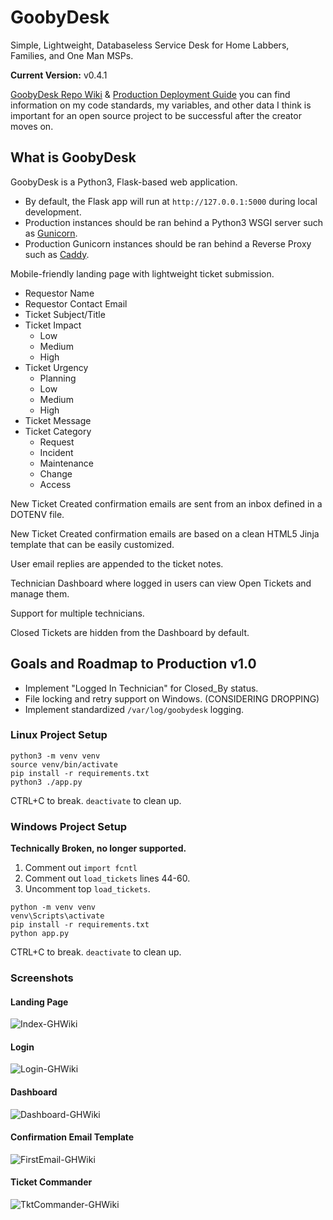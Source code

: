 # GoobyDesk

Simple, Lightweight, Databaseless Service Desk for Home Labbers, Families, and One Man MSPs.

**Current Version:**  v0.4.1

[GoobyDesk Repo Wiki](https://github.com/GoobyFRS/GoobyDesk/wiki) & [Production Deployment Guide](https://github.com/GoobyFRS/GoobyDesk/wiki/Production-Deployment-Guide) you can find information on my code standards, my variables, and other data I think is important for an open source project to be successful after the creator moves on.

## What is GoobyDesk

GoobyDesk is a Python3, Flask-based web application.

- By default, the Flask app will run at ```http://127.0.0.1:5000``` during local development.
- Production instances should be ran behind a Python3 WSGI server such as [Gunicorn](https://gunicorn.org/).
- Production Gunicorn instances should be ran behind a Reverse Proxy such as [Caddy](https://caddyserver.com/).

Mobile-friendly landing page with lightweight ticket submission.

- Requestor Name
- Requestor Contact Email
- Ticket Subject/Title
- Ticket Impact
  - Low
  - Medium
  - High
- Ticket Urgency
  - Planning
  - Low
  - Medium
  - High
- Ticket Message
- Ticket Category
  - Request
  - Incident
  - Maintenance
  - Change
  - Access

New Ticket Created confirmation emails are sent from an inbox defined in a DOTENV file.

New Ticket Created confirmation emails are based on a clean HTML5 Jinja template that can be easily customized.

User email replies are appended to the ticket notes.

Technician Dashboard where logged in users can view Open Tickets and manage them.

Support for multiple technicians.

Closed Tickets are hidden from the Dashboard by default.

## Goals and Roadmap to Production v1.0

- Implement "Logged In Technician" for Closed_By status.
- File locking and retry support on Windows. (CONSIDERING DROPPING)
- Implement standardized ```/var/log/goobydesk``` logging.

### Linux Project Setup

```shell
python3 -m venv venv
source venv/bin/activate
pip install -r requirements.txt
python3 ./app.py
```

CTRL+C to break. ```deactivate``` to clean up.

### Windows Project Setup

**Technically Broken, no longer supported.**

1. Comment out ```import fcntl```
2. Comment out ```load_tickets``` lines 44-60.
3. Uncomment top ```load_tickets```.

```shell
python -m venv venv
venv\Scripts\activate
pip install -r requirements.txt
python app.py
```

CTRL+C to break. ```deactivate``` to clean up.

### Screenshots

#### Landing Page

![Index-GHWiki](https://github.com/user-attachments/assets/6dfde191-1c8f-4c15-8c72-5544f06d17a9)

#### Login

![Login-GHWiki](https://github.com/user-attachments/assets/0d538988-e36a-4cdb-9126-bd93c1f9aa53)

#### Dashboard

![Dashboard-GHWiki](https://github.com/user-attachments/assets/b72367bd-b2f5-47bf-8b18-6e56f0a7bbe3)

#### Confirmation Email Template

![FirstEmail-GHWiki](https://github.com/user-attachments/assets/9fa30684-ab70-49b9-b897-1fb106802c06)

#### Ticket Commander

![TktCommander-GHWiki](https://github.com/user-attachments/assets/2d08aa6d-35b7-44f3-8381-3d4983aee59b)
